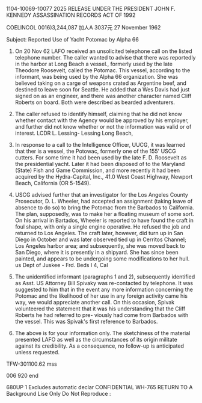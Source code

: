 1104-10069-10077
2025 RELEASE UNDER THE PRESIDENT JOHN F. KENNEDY ASSASSINATION RECORDS ACT OF 1992

COELINCOL
0016)3,244,087
加人A 3037元
27 November 1962

Subject: Reported Use of Yacht Potomac by Alpha 66

1. On 20 Nov 62 LAFO received an unsolicited telephone call on the
listed telephone number. The caller wanted to advise that there was reportedly
in the harbor at Long Beach a vessel., formerly used by the late Theodore
Roosevelt, called the Potomac. This vessel, according to the informant, was
being used by the Alpha 66 organization. She was believed taking on a carge
of weapons crated as Argentine beef, and destined to leave soon for Seattle.
He added that a Wes Davis had just signed on as an engineer, and there was
another character named Cliff Roberts on board. Both were described as bearded
adventurers.

2. The caller refused to identify himself, claiming that he did not
know whether contact with the Agency would be approved by his employer, and
further did not know whether or not the information was valid or of interest.
LCDR L. Lessing-
Lessing Long Beach,

3. In response to a call to the Intelligence Officer, UUCG, it was learned
that ther is a vessel, the Potowac, formerly one of the 155' USCG cutters.
For some time it had been used by the late F. D. Roosevelt as the presidential
yacht. Later it had been disposed of to the Maryland (State) Fish and Game
Commission, and more recently it had been acquired by the Hydra-Capital, Inc.,
41.0 West Coast Highway, Newport Beach, California (OR 5-1549).

4. USCG advised further that an investigator for the Los Angeles County
Prosecutor, D. L. Wheeler, had accepted an assignment (taking leave of absence
to do so) to bring the Potomac from the Barbados to California. The plan,
supposedly, was to make her a floating museum of some sort. On his arrival
in Bartados, Wheeler is reported to have found the craft in foul shape, with
only a single engine operative. He refused the job and returned to Los Angeles.
The craft later, however, did turn up in San Diego in October and was later
observed tied up in Cerritos Channel; Los Angeles harbor area; and subsequently,
she was moved back to San Diego, where it is presently in a shipyard. She
has since been painted, and appears to be undergoing some modifications to
her hull.
us Dept of Juskee - Frd. Beds I 4, Cal

5. The unidentified informant (paragraphs 1 and 2), subsequently identified
as Asst. US Attorney Bill Spivaky was re-contacted by telephone. It was
suggested to him that in the event any more information concerning the Potomac
and the likelihood of her use in any foreign activity came his way, we would
appreciate another call. On this occasion, Spivak volunteered the statement
that it was his understanding that the Cliff Roberts he had referred to pre-
viously had come from Barbados with the vessel. This was Spivak's first
reference to Barbados.

6. The above is for your information only. The sketchiness of the material
presented LAFO as well as the circumstances of its origin militate against its
credibility. As a consequence, no follow-up is anticipated unless requested.

TFW-301100.62
mss

006 920
end

680UP 1
Excludes automatic
declar
CONFIDENTIAL WH-765
RETURN TO A
Background Lise Only
Do Not Reproduce
:
